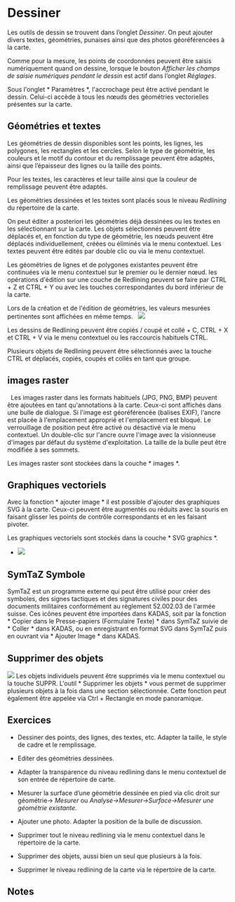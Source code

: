 # Dessiner

Les outils de dessin se trouvent dans l’onglet *Dessiner*. On peut ajouter divers textes, géométries, punaises ainsi que des photos géoréférencées à la carte.

Comme pour la mesure, les points de coordonnées peuvent être saisis numériquement quand on dessine, lorsque le bouton *Afficher les champs de saisie numériques pendant le dessin* est actif dans l’onglet *Réglages*.

Sous l'onglet * Paramètres *, l'accrochage peut être activé pendant le dessin. Celui-ci accède à tous les nœuds des géométries vectorielles présentes sur la carte.

## Géométries et textes

Les géométries de dessin disponibles sont les points, les lignes, les polygones, les rectangles et les cercles. Selon le type de géométrie, les couleurs et le motif du contour et du remplissage peuvent être adaptés, ainsi que l’épaisseur des lignes ou la taille des points.

Pour les textes, les caractères et leur taille ainsi que la couleur de remplissage peuvent être adaptés.

Les géométries dessinées et les textes sont placés sous le niveau *Redlining* du répertoire de la carte.

On peut éditer a posteriori les géométries déjà dessinées ou les textes en les sélectionnant sur la carte. Les objets sélectionnés peuvent être déplacés et, en fonction du type de géométrie, les nœuds peuvent être déplacés individuellement, créées ou éliminés via le menu contextuel. Les textes peuvent être édités par double clic ou via le menu contextuel.

Les géométries de lignes et de polygones existantes peuvent être continuées via le menu contextuel sur le premier ou le dernier nœud.
les opérations d'édition sur une couche de Redlining peuvent se faire par CTRL + Z et CTRL + Y ou avec les touches correspondantes du bord inférieur de la carte.

Lors de la création et de l'édition de géométries, les valeurs mesurées pertinentes sont affichées en même temps.
 
<img src = "../ media / image6.png" />

Les dessins de Redlining peuvent être copiés / coupé et collé + C, CTRL + X et CTRL + V via le menu contextuel ou les raccourcis habituels CTRL.

Plusieurs objets de Redlining peuvent être sélectionnés avec la touche CTRL et déplacés, copiés, coupés et collés en tant que groupe.

## images raster
 
Les images raster dans les formats habituels (JPG, PNG, BMP) peuvent être ajoutées en tant qu'annotations à la carte. Ceux-ci sont affichés dans une bulle de dialogue. Si l'image est géoréférencée (balises EXIF), l'ancre est placée à l'emplacement approprié et l'emplacement est bloqué. Le verrouillage de position peut être activé ou désactivé via le menu contextuel. Un double-clic sur l'ancre ouvre l'image avec la visionneuse d'images par défaut du système d'exploitation. La taille de la bulle peut être modifiée à ses sommets.

Les images raster sont stockées dans la couche * images *.
 
## Graphiques vectoriels

Avec la fonction * ajouter image * il est possible d'ajouter des graphiques SVG à la carte. Ceux-ci peuvent être augmentés ou réduits avec la souris en faisant glisser les points de contrôle correspondants et en les faisant pivoter.

Les graphiques vectoriels sont stockés dans la couche * SVG graphics *.
 
+ <img src = "../ media / image7.png" />

## SymTaZ Symbole 

SymTaZ est un programme externe qui peut être utilisé pour créer des symboles, des signes tactiques et des signatures civiles pour des documents militaires conformément au règlement 52.002.03 de l'armée suisse. Ces icônes peuvent être importées dans KADAS, soit par la fonction * Copier dans le Presse-papiers (Formulaire Texte) * dans SymTaZ suivie de * Coller * dans KADAS, ou en enregistrant en format SVG dans SymTaZ puis en ouvrant via * Ajouter Image * dans KADAS.

## Supprimer des objets

<img src = "../ media / image8.png" /> Les objets individuels peuvent être supprimés via le menu contextuel ou la touche SUPPR. L'outil * Supprimer les objets * vous permet de supprimer plusieurs objets à la fois dans une section sélectionnée. Cette fonction peut également être appelée via Ctrl + Rectangle en mode panoramique.

## Exercices

-   Dessiner des points, des lignes, des textes, etc. Adapter la taille, le style de cadre et le remplissage.

-   Editer des géométries dessinées.

-   Adapter la transparence du niveau redlining dans le menu contextuel de son entrée de répertoire de carte.

-   Mesurer la surface d’une géométrie dessinée en pied via clic droit sur géométrie→ *Mesurer* ou *Analyse→Mesurer→Surface→Mesurer une géométrie existante*.

-   Ajouter une photo. Adapter la position de la bulle de discussion.

-   Supprimer tout le niveau redlining via le menu contextuel dans le répertoire de la carte.

-   Supprimer des objets, aussi bien un seul que plusieurs à la fois.

-   Supprimer le niveau redlining de la carte via le répertoire de la carte.

## Notes


